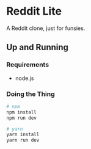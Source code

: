 # Reddit Lite  
A Reddit clone, just for funsies.

## Up and Running
### Requirements
- node.js


### Doing the Thing
``` bash
# npm
npm install
npm run dev
```

``` bash
# yarn
yarn install
yarn run dev
```
